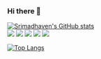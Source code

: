 ### Hi there 👋
[![Srimadhaven's GitHub stats](https://github-readme-stats.vercel.app/api?username=MaddyDev-glitch&hide=contribs,stars&count_private=trueshow_icons=true&theme=radical)
](https://github.com/MaddyDev-glitch/github-readme-stats)
<br>
![](https://img.shields.io/badge/<OS>-<Linux>-informational?style=flat&logo=<LOGO_NAME>&logoColor=white&color=2bbc8a) ![](https://img.shields.io/badge/<Code>-<Flutter>-informational?style=flat&logo=<LOGO_NAME>&logoColor=white&color=2bbc8a) ![](https://img.shields.io/badge/<Code>-<C/C++>-informational?style=flat&logo=<LOGO_NAME>&logoColor=white&color=2bbc8a) ![](https://img.shields.io/badge/<Code>-<Dart>-informational?style=flat&logo=<LOGO_NAME>&logoColor=white&color=2bbc8a) ![](https://img.shields.io/badge/<Cloud>-<Firebase>-informational?style=flat&logo=<LOGO_NAME>&logoColor=white&color=2bbc8a)





[![Top Langs](https://github-readme-stats.vercel.app/api/top-langs/?username=MaddyDev-glitch&langs_count=10&hide=assembly,javascript&exclude_repo=MyWebsite&theme=radical)](https://github.com/MaddyDev-glitch/github-readme-stats)
<br>
<!-- 
- 🔭 I’m currently working on ...
- 🌱 I’m currently learning ...
- 👯 I’m looking to collaborate on ...
- 🤔 I’m looking for help with NodeJS
- 💬 Ask me about ...
- 📫 How to reach me: ...
- 😄 Pronouns: ...
- ⚡ Fun fact: ... -->

